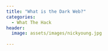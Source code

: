```yaml
---
title: "What is the Dark Web?"
categories:
  - What The Hack
header:
  image: assets/images/nickyoung.jpg
  
---
```

